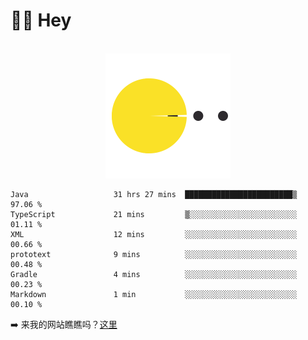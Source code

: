 
# 👋🏻 Hey
<div align="center">
	<br>
	<img src="https://raw.githubusercontent.com/Aniket965/Aniket965/master/pacman.svg?sanitize=true" width="200" height="200">
	<br>
</div>

<!--START_SECTION:waka-->

```text
Java                   31 hrs 27 mins  ████████████████████████▒   97.06 %
TypeScript             21 mins         ▒░░░░░░░░░░░░░░░░░░░░░░░░   01.11 %
XML                    12 mins         ░░░░░░░░░░░░░░░░░░░░░░░░░   00.66 %
prototext              9 mins          ░░░░░░░░░░░░░░░░░░░░░░░░░   00.48 %
Gradle                 4 mins          ░░░░░░░░░░░░░░░░░░░░░░░░░   00.23 %
Markdown               1 min           ░░░░░░░░░░░░░░░░░░░░░░░░░   00.10 %
```

<!--END_SECTION:waka-->

 ➡️  来我的网站瞧瞧吗？[这里](https://www.shaolongfei.com)
